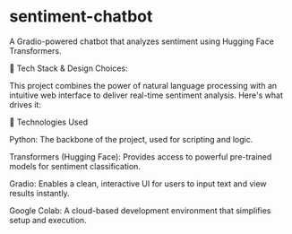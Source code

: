 # sentiment-chatbot
A Gradio-powered chatbot that analyzes sentiment using Hugging Face Transformers.

🧠 Tech Stack & Design Choices:

This project combines the power of natural language processing with an intuitive web interface to deliver real-time sentiment analysis. Here's what drives it:

🔧 Technologies Used

Python: The backbone of the project, used for scripting and logic.

Transformers (Hugging Face): Provides access to powerful pre-trained models for sentiment classification.

Gradio: Enables a clean, interactive UI for users to input text and view results instantly.

Google Colab: A cloud-based development environment that simplifies setup and execution.
